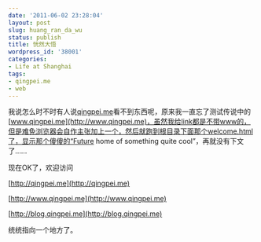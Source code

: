 ```yaml
---
date: '2011-06-02 23:28:04'
layout: post
slug: huang_ran_da_wu
status: publish
title: 恍然大悟
wordpress_id: '38001'
categories:
- Life at Shanghai
tags:
- qingpei.me
- web
---
```


我说怎么时不时有人说[qingpei.me](http://qingpei.me/)看不到东西呢，原来我一直忘了测试传说中的[www.qingpei.me](http://www.qingpei.me)，虽然我给link都是不带www的，但是难免浏览器会自作主张加上一个，然后就跑到根目录下面那个welcome.html了，显示那个傻傻的“Future home of something quite cool”，再就没有下文了……

 

现在OK了，欢迎访问

 

[http://qingpei.me](http://qingpei.me)

 

[http://www.qingpei.me](http://www.qingpei.me)

 

[http://blog.qingpei.me](http://blog.qingpei.me)

 

统统指向一个地方了。
